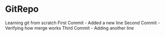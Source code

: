 # GitRepo
Learning git from scratch
First Commit - Added a new line
Second Commit - Verifying how merge works 
Third Commit - Adding another line
